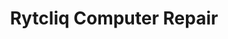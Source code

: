 ---
title: "Rytcliq Computer Repair"
url: /silang-cavite/rytcliq-computer-repair/
shop: Allgemein
---